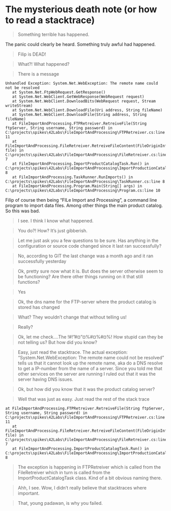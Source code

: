 # The mysterious death note (or how to read a stacktrace)
> Something terrible has happened.

The panic could clearly be heard. Something truly awful had happened.

> Filip is DEAD!

> What?! What happened?

> There is a message

```
Unhandled Exception: System.Net.WebException: The remote name could not be resolved
   at System.Net.FtpWebRequest.GetResponse()
   at System.Net.WebClient.GetWebResponse(WebRequest request)
   at System.Net.WebClient.DownloadBits(WebRequest request, Stream writeStream)
   at System.Net.WebClient.DownloadFile(Uri address, String fileName)
   at System.Net.WebClient.DownloadFile(String address, String fileName)
   at FileImportAndProcessing.FTPRetreiver.RetreiveFile(String ftpServer, String username, String password) in C:\projects\spikes\42Labs\FileImportAndProcessing\FTPRetreiver.cs:line 11
   at FileImportAndProcessing.FileRetreiver.RetreiveFileContent(FileOriginInformation file) in C:\projects\spikes\42Labs\FileImportAndProcessing\FileRetreiver.cs:line 7
   at FileImportAndProcessing.ImportProductCatalogTask.Run() in C:\projects\spikes\42Labs\FileImportAndProcessing\ImportProductionCatalogTask.cs:line 8
   at FileImportAndProcessing.TaskRunner.RunImports() in C:\projects\spikes\42Labs\FileImportAndProcessing\TaskRunner.cs:line 8
   at FileImportAndProcessing.Program.Main(String[] args) in C:\projects\spikes\42Labs\FileImportAndProcessing\Program.cs:line 10
```

Filip of course then being “FILe Import and Processing”, a command line program to import data files. Among other things the main product catalog. So this was bad.

> I see. I think I know what happened.

> You do?! How? It’s just gibberish. 

> Let me just ask you a few questions to be sure. Has anything in the configuration or source code changed since it last ran successfully?

> No, according to GIT the last change was a month ago and it ran successfully yesterday

> Ok, pretty sure now what it is. But does the server otherwise seem to be functioning? Are there other things running on it that still functions?

> Yes

> Ok, the dns name for the FTP-server where the product catalog is stored has changed

> What? They wouldn’t change that without telling us!

> Really?

> Ok, let me check....The  !#!”#¤”¤%#¤%#¤%! How stupid can they be not telling us? But how did you know?

> Easy, just read the stacktrace. The actual exception: “System.Net.WebException: The remote name could not be resolved” tells us that it cannot look up the remote name, aka do a DNS resolve to get a IP-number from the name of a server. Since you told me that other services on the server are running I ruled out that it was the server having DNS issues.

> Ok, but how did you know that it was the product catalog server?

> Well that was just as easy. Just read the rest of the stack trace
```
at FileImportAndProcessing.FTPRetreiver.RetreiveFile(String ftpServer, String username, String password) in C:\projects\spikes\42Labs\FileImportAndProcessing\FTPRetreiver.cs:line 11
   at FileImportAndProcessing.FileRetreiver.RetreiveFileContent(FileOriginInformation file) in C:\projects\spikes\42Labs\FileImportAndProcessing\FileRetreiver.cs:line 7
   at FileImportAndProcessing.ImportProductCatalogTask.Run() in C:\projects\spikes\42Labs\FileImportAndProcessing\ImportProductionCatalogTask.cs:line 8
```

> The exception is happening in FTPRetreiver which is called from the FileRetreiver which in turn is called from the ImportProductCatalogTask class. Kind of a bit obvious naming there. 

> Ahh, I see. Wow, I didn’t really believe that stacktraces where important. 

> That, young padawan, is why you failed. 
